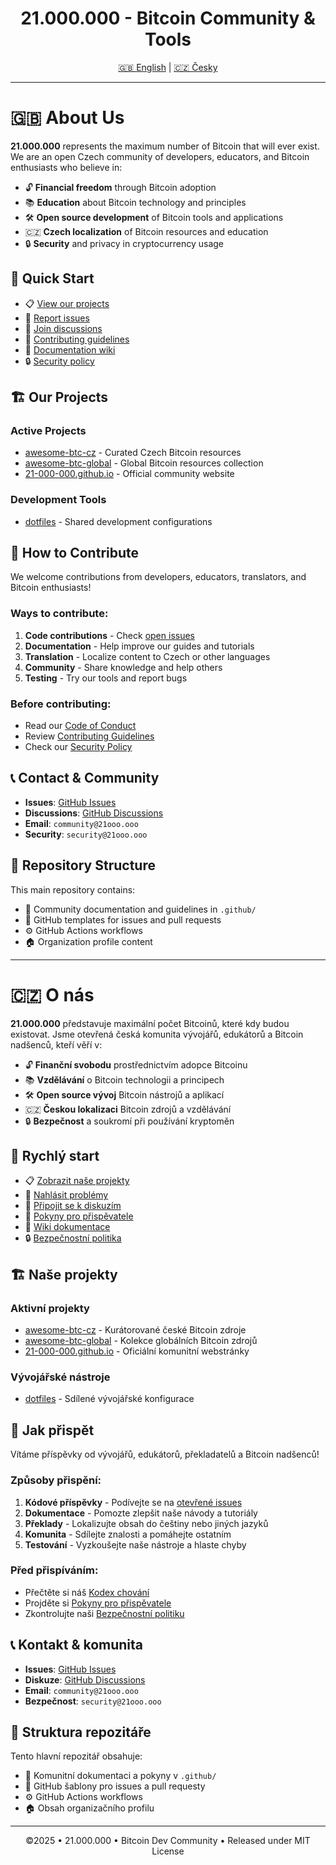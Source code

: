 <div align="center">

  # 21.000.000 - Bitcoin Community & Tools

  <p><a href="#-about-us">🇬🇧 English</a> | <a href="#-o-nás">🇨🇿 Česky</a></p>
</div>

---

# 🇬🇧 About Us

**21.000.000** represents the maximum number of Bitcoin that will ever exist. We are an open Czech community of developers, educators, and Bitcoin enthusiasts who believe in:

- 🔓 **Financial freedom** through Bitcoin adoption
- 📚 **Education** about Bitcoin technology and principles  
- 🛠️ **Open source development** of Bitcoin tools and applications
- 🇨🇿 **Czech localization** of Bitcoin resources and education
- 🔒 **Security** and privacy in cryptocurrency usage

## 🚀 Quick Start

- 📋 [View our projects](https://github.com/orgs/21-000-000/repositories)
- 🐛 [Report issues](https://github.com/21-000-000/21-000-000/issues)
- 💬 [Join discussions](https://github.com/orgs/21-000-000/discussions)
- 🤝 [Contributing guidelines](CONTRIBUTING.md)
- 📖 [Documentation wiki](https://github.com/21-000-000/21-000-000/wiki)
- 🔒 [Security policy](SECURITY.md)

## 🏗️ Our Projects

### Active Projects
- [awesome-btc-cz](https://github.com/21-000-000/awesome-btc-cz) - Curated Czech Bitcoin resources
- [awesome-btc-global](https://github.com/21-000-000/awesome-btc-global) - Global Bitcoin resources collection
- [21-000-000.github.io](https://github.com/21-000-000/21-000-000.github.io) - Official community website

### Development Tools
- [dotfiles](https://github.com/21-000-000/dotfiles) - Shared development configurations

## 🤝 How to Contribute

We welcome contributions from developers, educators, translators, and Bitcoin enthusiasts!

### Ways to contribute:
1. **Code contributions** - Check [open issues](https://github.com/21-000-000/21-000-000/issues)
2. **Documentation** - Help improve our guides and tutorials
3. **Translation** - Localize content to Czech or other languages
4. **Community** - Share knowledge and help others
5. **Testing** - Try our tools and report bugs

### Before contributing:
- Read our [Code of Conduct](CODE_OF_CONDUCT.md)
- Review [Contributing Guidelines](CONTRIBUTING.md)
- Check our [Security Policy](SECURITY.md)

## 📞 Contact & Community

- **Issues**: [GitHub Issues](https://github.com/21-000-000/21-000-000/issues)
- **Discussions**: [GitHub Discussions](https://github.com/orgs/21-000-000/discussions)
- **Email**: `community@21ooo.ooo`
- **Security**: `security@21ooo.ooo`

## 📁 Repository Structure

This main repository contains:
- 📖 Community documentation and guidelines in `.github/`
- 🔧 GitHub templates for issues and pull requests
- ⚙️ GitHub Actions workflows
- 🏠 Organization profile content

---

# 🇨🇿 O nás

**21.000.000** představuje maximální počet Bitcoinů, které kdy budou existovat. Jsme otevřená česká komunita vývojářů, edukátorů a Bitcoin nadšenců, kteří věří v:

- 🔓 **Finanční svobodu** prostřednictvím adopce Bitcoinu
- 📚 **Vzdělávání** o Bitcoin technologii a principech
- 🛠️ **Open source vývoj** Bitcoin nástrojů a aplikací
- 🇨🇿 **Českou lokalizaci** Bitcoin zdrojů a vzdělávání
- 🔒 **Bezpečnost** a soukromí při používání kryptoměn

## 🚀 Rychlý start

- 📋 [Zobrazit naše projekty](https://github.com/orgs/21-000-000/repositories)
- 🐛 [Nahlásit problémy](https://github.com/21-000-000/21-000-000/issues)
- 💬 [Připojit se k diskuzím](https://github.com/orgs/21-000-000/discussions)
- 🤝 [Pokyny pro přispěvatele](CONTRIBUTING.md)
- 📖 [Wiki dokumentace](https://github.com/21-000-000/21-000-000/wiki)
- 🔒 [Bezpečnostní politika](SECURITY.md)

## 🏗️ Naše projekty

### Aktivní projekty
- [awesome-btc-cz](https://github.com/21-000-000/awesome-btc-cz) - Kurátorované české Bitcoin zdroje
- [awesome-btc-global](https://github.com/21-000-000/awesome-btc-global) - Kolekce globálních Bitcoin zdrojů
- [21-000-000.github.io](https://github.com/21-000-000/21-000-000.github.io) - Oficiální komunitní webstránky

### Vývojářské nástroje
- [dotfiles](https://github.com/21-000-000/dotfiles) - Sdílené vývojářské konfigurace

## 🤝 Jak přispět

Vítáme příspěvky od vývojářů, edukátorů, překladatelů a Bitcoin nadšenců!

### Způsoby přispění:
1. **Kódové příspěvky** - Podívejte se na [otevřené issues](https://github.com/21-000-000/21-000-000/issues)
2. **Dokumentace** - Pomozte zlepšit naše návody a tutoriály
3. **Překlady** - Lokalizujte obsah do češtiny nebo jiných jazyků
4. **Komunita** - Sdílejte znalosti a pomáhejte ostatním
5. **Testování** - Vyzkoušejte naše nástroje a hlaste chyby

### Před přispíváním:
- Přečtěte si náš [Kodex chování](CODE_OF_CONDUCT.md)
- Projděte si [Pokyny pro přispěvatele](CONTRIBUTING.md)
- Zkontrolujte naši [Bezpečnostní politiku](SECURITY.md)

## 📞 Kontakt & komunita

- **Issues**: [GitHub Issues](https://github.com/21-000-000/21-000-000/issues)
- **Diskuze**: [GitHub Discussions](https://github.com/orgs/21-000-000/discussions)
- **Email**: `community@21ooo.ooo`
- **Bezpečnost**: `security@21ooo.ooo`

## 📁 Struktura repozitáře

Tento hlavní repozitář obsahuje:
- 📖 Komunitní dokumentaci a pokyny v `.github/`
- 🔧 GitHub šablony pro issues a pull requesty
- ⚙️ GitHub Actions workflows
- 🏠 Obsah organizačního profilu

---

<div align="center">
  <p>©2025 • 21.000.000 • Bitcoin Dev Community • Released under MIT License</p>
</div>
